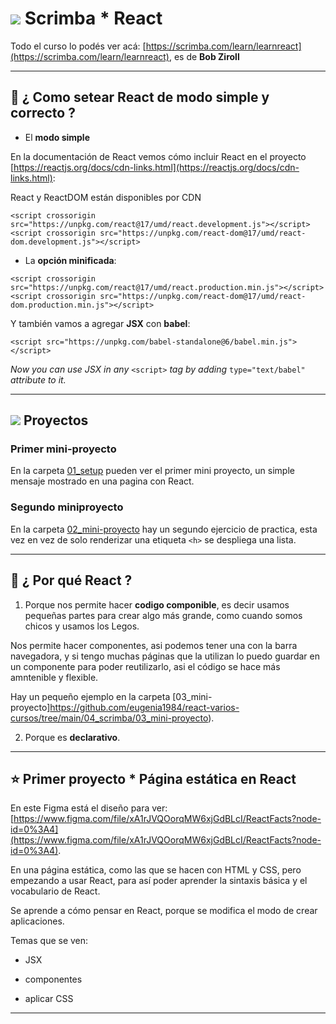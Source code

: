 # <img src="https://img.icons8.com/clouds/100/null/react.png"/> Scrimba * React

Todo el curso lo podés ver acá: [https://scrimba.com/learn/learnreact](https://scrimba.com/learn/learnreact), es de **Bob Ziroll**

---


## :book: ¿ Como setear React de modo simple y correcto ?

- El **modo simple**

En la documentación de React vemos cómo incluir React en el proyecto [https://reactjs.org/docs/cdn-links.html](https://reactjs.org/docs/cdn-links.html):


React y ReactDOM están disponibles por CDN
```
<script crossorigin src="https://unpkg.com/react@17/umd/react.development.js"></script>
<script crossorigin src="https://unpkg.com/react-dom@17/umd/react-dom.development.js"></script>
```


- La **opción minificada**:

```
<script crossorigin src="https://unpkg.com/react@17/umd/react.production.min.js"></script>
<script crossorigin src="https://unpkg.com/react-dom@17/umd/react-dom.production.min.js"></script>
```

Y también vamos a agregar **JSX** con **babel**:

```
<script src="https://unpkg.com/babel-standalone@6/babel.min.js"></script>
```

*Now you can use JSX in any* ```<script>``` *tag by adding* ```type="text/babel"``` *attribute to it.*


---

## <img src="https://img.icons8.com/dusk/50/null/untested.png"/> Proyectos

### Primer mini-proyecto

En la carpeta [01_setup](https://github.com/eugenia1984/react-varios-cursos/tree/main/03_scrimba/01_setup) pueden ver el primer mini proyecto, un simple mensaje mostrado en una pagina con React.

### Segundo miniproyecto

En la carpeta [02_mini-proyecto](https://github.com/eugenia1984/react-varios-cursos/tree/main/03_scrimba/02_mini-proyecto)  hay un segundo ejercicio de practica, esta vez en vez de solo renderizar una etiqueta ```<h>``` se despliega una lista.

---

## :book: ¿ Por qué React ?

1. Porque nos permite hacer **codigo componible**, es decir usamos pequeñas partes para crear algo más grande, como cuando somos chicos y usamos los Legos.

Nos permite hacer componentes, asi podemos tener una con la barra navegadora, y si tengo muchas páginas que la utilizan lo puedo guardar en un componente para poder reutilizarlo, asi el código se hace más amntenible y flexible.

Hay un pequeño ejemplo en la carpeta [03_mini-proyecto]https://github.com/eugenia1984/react-varios-cursos/tree/main/04_scrimba/03_mini-proyecto).

2. Porque es **declarativo**.

---

## :star: Primer proyecto * Página estática en React

En este Figma está el diseño para ver: [https://www.figma.com/file/xA1rJVQOorqMW6xjGdBLcI/ReactFacts?node-id=0%3A4](https://www.figma.com/file/xA1rJVQOorqMW6xjGdBLcI/ReactFacts?node-id=0%3A4). 

En una página estática, como las que se hacen con HTML y CSS, pero empezando a usar React, para así poder aprender la sintaxis básica y el vocabulario de React.

Se aprende a cómo pensar en React, porque se modifica el modo de crear aplicaciones.

Temas que se ven:

- JSX

- componentes

- aplicar CSS


---
